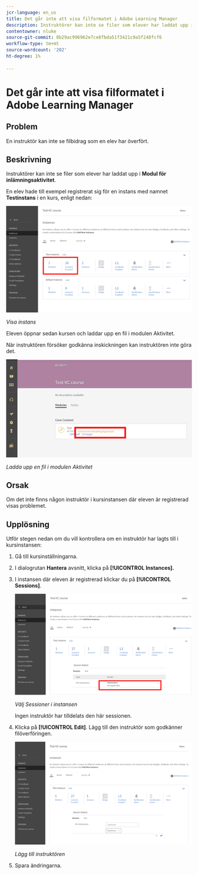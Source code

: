 ```yaml
---
jcr-language: en_us
title: Det går inte att visa filformatet i Adobe Learning Manager
description: Instruktörer kan inte se filer som elever har laddat upp i modulen för inlämningsaktivitet.
contentowner: nluke
source-git-commit: 8b29ac996962e7ce8fbda51f3421c9a5f248fcf6
workflow-type: tm+mt
source-wordcount: '202'
ht-degree: 1%

---
```




# Det går inte att visa filformatet i Adobe Learning Manager

## Problem

En instruktör kan inte se filbidrag som en elev har överfört.

## Beskrivning

Instruktörer kan inte se filer som elever har laddat upp i **Modul för inlämningsaktivitet**.

En elev hade till exempel registrerat sig för en instans med namnet **Testinstans** i en kurs, enligt nedan:

![](assets/test-instance.png)

*Visa instans*

Eleven öppnar sedan kursen och laddar upp en fil i modulen Aktivitet.

När instruktören försöker godkänna inskickningen kan instruktören inte göra det.

![](assets/activity.png)

*Ladda upp en fil i modulen Aktivitet*

## Orsak

Om det inte finns någon instruktör i kursinstansen där eleven är registrerad visas problemet.

## Upplösning

Utför stegen nedan om du vill kontrollera om en instruktör har lagts till i kursinstansen:

1. Gå till kursinställningarna.
1. I dialogrutan **Hantera** avsnitt, klicka på **[!UICONTROL Instances].**
1. I instansen där eleven är registrerad klickar du på **[!UICONTROL Sessions]**.

   ![](assets/check-instructor.png)

   *Välj Sessioner i instansen*

   Ingen instruktör har tilldelats den här sessionen.

1. Klicka på **[!UICONTROL Edit]**. Lägg till den instruktör som godkänner filöverföringen.

   ![](assets/assign-instructor.png)

   *Lägg till instruktören*
1. Spara ändringarna.

